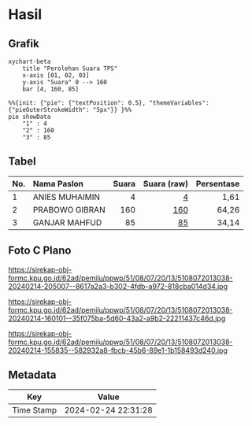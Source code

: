 # Hasil

## Grafik

```mermaid
xychart-beta
    title "Perolehan Suara TPS"
    x-axis [01, 02, 03]
    y-axis "Suara" 0 --> 160
    bar [4, 160, 85]
```

```mermaid
%%{init: {"pie": {"textPosition": 0.5}, "themeVariables": {"pieOuterStrokeWidth": "5px"}} }%%
pie showData
    "1" : 4
    "2" : 160
    "3" : 85
```

## Tabel

| No. | Nama Paslon    | Suara | Suara (raw) | Persentase |
|:--- |:-------------- | -----:| -----------:| ----------:|
| 1   | ANIES MUHAIMIN | 4     | [4][p-1]    | 1,61       |
| 2   | PRABOWO GIBRAN | 160   | [160][p-2]  | 64,26      |
| 3   | GANJAR MAHFUD  | 85    | [85][p-3]   | 34,14      |


[p-1]: https://github.com/gigit-pemilu/pemilu-2024-51-bali/blob/main/pilpres/hitung-suara/sub/51-bali/sub/08-buleleng/sub/07-sawan/sub/2013-bungkulan/sub/038-tps/sub/paslon-1.txt
[p-2]: https://github.com/gigit-pemilu/pemilu-2024-51-bali/blob/main/pilpres/hitung-suara/sub/51-bali/sub/08-buleleng/sub/07-sawan/sub/2013-bungkulan/sub/038-tps/sub/paslon-2.txt
[p-3]: https://github.com/gigit-pemilu/pemilu-2024-51-bali/blob/main/pilpres/hitung-suara/sub/51-bali/sub/08-buleleng/sub/07-sawan/sub/2013-bungkulan/sub/038-tps/sub/paslon-3.txt

## Foto C Plano

https://sirekap-obj-formc.kpu.go.id/62ad/pemilu/ppwp/51/08/07/20/13/5108072013038-20240214-205007--8617a2a3-b302-4fdb-a972-818cba014d34.jpg

https://sirekap-obj-formc.kpu.go.id/62ad/pemilu/ppwp/51/08/07/20/13/5108072013038-20240214-160101--35f075ba-5d60-43a2-a9b2-22211437c46d.jpg

https://sirekap-obj-formc.kpu.go.id/62ad/pemilu/ppwp/51/08/07/20/13/5108072013038-20240214-155835--582932a8-fbcb-45b6-89e1-1b158493d240.jpg


## Metadata

| Key        | Value               |
| ---------- | ------------------- |
| Time Stamp | 2024-02-24 22:31:28 |



